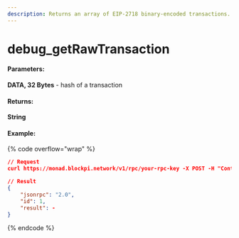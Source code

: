 ```yaml
---
description: Returns an array of EIP-2718 binary-encoded transactions.
---
```


# debug\_getRawTransaction

#### **Parameters:**

**DATA, 32 Bytes** - hash of a transaction

#### **Returns:**

**String**

#### Example:

{% code overflow="wrap" %}
```json
// Request
curl https://monad.blockpi.network/v1/rpc/your-rpc-key -X POST -H "Content-Type: application/json" --data '{"method":"debug_getRawTransaction","params":["0x47d261f2d7993288c06fd97b5411c0ca9ea341b93fe83eb37ff77f3787bd601b"],"id":1,"jsonrpc":"2.0"}'

// Result
{
    "jsonrpc": "2.0",
    "id": 1,
    "result": -
}
```
{% endcode %}
